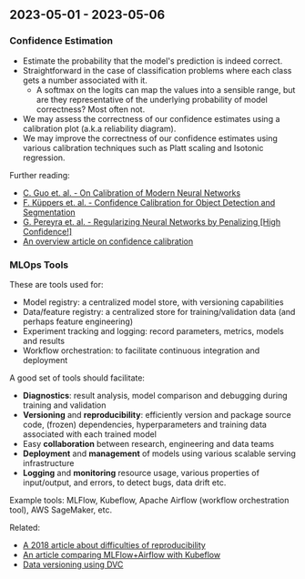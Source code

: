 ## 2023-05-01 - 2023-05-06

### Confidence Estimation

- Estimate the probability that the model's prediction is indeed correct.
- Straightforward in the case of classification problems where each class gets a number associated with it.
  - A softmax on the logits can map the values into a sensible range, but are they representative of the underlying probability of model correctness? Most often not.
- We may assess the correctness of our confidence estimates using a calibration plot (a.k.a reliability diagram).
- We may improve the correctness of our confidence estimates using various calibration techniques such as Platt scaling and Isotonic regression.

Further reading:
- [C. Guo et. al. - On Calibration of Modern Neural Networks](https://arxiv.org/abs/1706.04599)
- [F. Küppers et. al. - Confidence Calibration for Object Detection and Segmentation](https://arxiv.org/abs/2202.12785)
- [G. Pereyra et. al. - Regularizing Neural Networks by Penalizing [High Confidence!]](https://arxiv.org/abs/1701.06548)
- [An overview article on confidence calibration](https://dasha.ai/en-us/blog/confidence-calibration-problem-in-machine-learning)

### MLOps Tools

These are tools used for:

- Model registry: a centralized model store, with versioning capabilities
- Data/feature registry: a centralized store for training/validation data (and perhaps feature engineering)
- Experiment tracking and logging: record parameters, metrics, models and results
- Workflow orchestration: to facilitate continuous integration and deployment

A good set of tools should facilitate:
- **Diagnostics**: result analysis, model comparison and debugging during training and validation
- **Versioning** and **reproducibility**: efficiently version and package source code, (frozen) dependencies, hyperparameters and training data associated with each trained model
- Easy **collaboration** between research, engineering and data teams
- **Deployment** and **management** of models using various scalable serving infrastructure
- **Logging** and **monitoring** resource usage, various properties of input/output, and errors, to detect bugs, data drift etc.

Example tools: MLFlow, Kubeflow, Apache Airflow (workflow orchestration tool), AWS SageMaker, etc.

Related:

- [A 2018 article about difficulties of reproducibility](https://petewarden.com/2018/03/19/the-machine-learning-reproducibility-crisis/)
- [An article comparing MLFlow+Airflow with Kubeflow](https://aicurious.io/blog/2022-03-26-airflow-mlflow-or-kubeflow-for-mlops)
- [Data versioning using DVC](https://dvc.org/doc/start/data-management/data-versioning)

